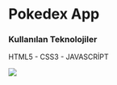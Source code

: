 <h1>Pokedex App</h1>
<h3>Kullanılan Teknolojiler</h3>
<p>HTML5 - CSS3 - JAVASCRİPT</p>

<img src="/onizleme.gif">
